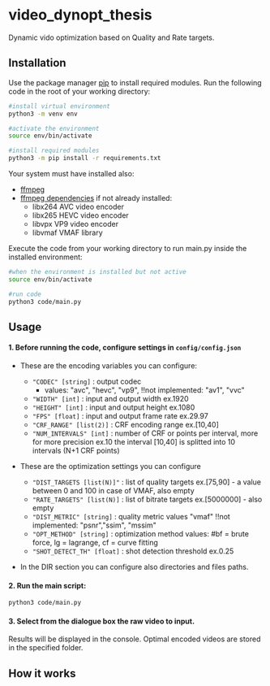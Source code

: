 # video_dynopt_thesis

Dynamic vido optimization based on Quality and Rate targets.

## Installation

Use the package manager [pip](https://pip.pypa.io/en/stable/) to install required modules.
Run the following code in the root of your working directory:

```bash
#install virtual environment
python3 -m venv env

#activate the environment
source env/bin/activate

#install required modules
python3 -m pip install -r requirements.txt
```
Your system must have installed also:
* [ffmpeg](https://ffmpeg.org/download.html)
* [ffmpeg dependencies](https://ffmpeg.org/download.html) if not already installed:
    - libx264 AVC video encoder
    - libx265 HEVC video encoder
    - libvpx VP9 video encoder
    - libvmaf VMAF library

Execute the code from your working directory to run main.py inside the installed environment:
```bash
#when the environment is installed but not active
source env/bin/activate

#run code
python3 code/main.py
```

## Usage

#### 1. Before running the code, configure settings in `config/config.json`

* These are the encoding variables you can configure:
    * `"CODEC" [string]` : output codec
        - values: "avc", "hevc", "vp9", !!not implemented: "av1", "vvc"
    * `"WIDTH" [int]` : input and output width
    ex.1920
    * `"HEIGHT" [int]` : input and output height
    ex.1080
    * `"FPS" [float]` : input and output frame rate
    ex.29.97
    * `"CRF_RANGE" [list(2)]` : CRF encoding range
    ex.[10,40]
    * `"NUM_INTERVALS" [int]` : number of CRF or points per interval, more for more precision
    ex.10 the interval [10,40] is splitted into 10 intervals (N+1 CRF points)

* These are the optimization settings you can configure
    * `"DIST_TARGETS [list(N)]"` : list of quality targets
        ex.[75,90] - a value between 0 and 100 in case of VMAF, also empty
    * `"RATE_TARGETS" [list(N)]` : list of bitrate targets
        ex.[5000000] - also empty
    * `"DIST_METRIC" [string]` : quality metric
        values "vmaf" !!not implemented: "psnr","ssim", "mssim"
    * `"OPT_METHOD" [string]` : optimization method
        values: #bf = brute force, lg = lagrange, cf = curve fitting
    * `"SHOT_DETECT_TH" [float]` : shot detection threshold
        ex.0.25
        
* In the DIR section you can configure also directories and files paths.

#### 2. Run the main script:
```bash
python3 code/main.py
```

#### 3. Select from the dialogue box the raw video to input.
Results will be displayed in the console. Optimal encoded videos are stored in the specified folder.

## How it works